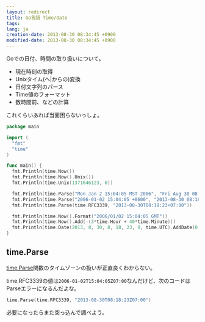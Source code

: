 ```yaml
---
layout: redirect
title: Go言語 Time/Date
tags:
lang: ja
creation-date: 2013-08-30 08:34:45 +0900
modified-date: 2013-08-30 08:34:45 +0900
---
```

Goでの日付、時間の取り扱いについて。

- 現在時刻の取得
- Unixタイム(へ|からの)変換
- 日付文字列のパース
- Time値のフォーマット
- 数時間前、などの計算

これくらいあれば当面困らないっしょ。

```go
package main

import (
  "fmt"
  "time"
)

func main() {
  fmt.Println(time.Now())
  fmt.Println(time.Now().Unix())
  fmt.Println(time.Unix(1371646123, 0))

  fmt.Println(time.Parse("Mon Jan 2 15:04:05 MST 2006", "Fri Aug 30 08:18:23 GMT 2013"))
  fmt.Println(time.Parse("2006-01-02 15:04:05 +0600", "2013-08-30 08:18:23 +0900"))
  fmt.Println(time.Parse(time.RFC3339, "2013-08-30T08:18:23+07:00"))

  fmt.Println(time.Now().Format("2006/01/02 15:04:05 GMT"))
  fmt.Println(time.Now().Add(-(3*time.Hour + 40*time.Minute)))
  fmt.Println(time.Date(2013, 8, 30, 8, 18, 23, 0, time.UTC).AddDate(0, 0, 1))
}
```

time.Parse
----------
[time.Parse](http://golang.org/pkg/time/#Parse)関数のタイムゾーンの扱いが正直良くわからない。

time.RFC3339の値は`2006-01-02T15:04:05Z07:00`なんだけど、次のコードはParseエラーになるんだよな。
```go
time.Parse(time.RFC3339, "2013-08-30T08:18:23Z07:00")
```

必要になったらまた突っ込んで調べよう。
